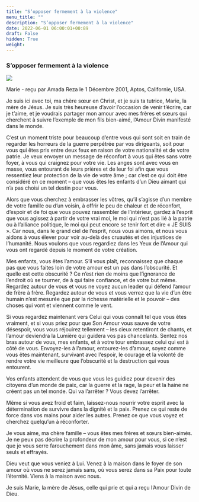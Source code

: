 ```yaml
---
title: "S’opposer fermement à la violence"
menu_title: ""
description: "S’opposer fermement à la violence"
date: 2022-06-01 06:00:01+00:89
draft: False
hidden: True
weight:
---
```

### S’opposer fermement à la violence

![](/fr-contemporary-messages/fr-contemporary-messages-by-date-order/fr-contemporary-messages-2001/fr-roses-rouges.webp)

Marie - reçu par Amada Reza le 1 Décembre 2001, Aptos, Californie, USA.

Je suis ici avec toi, ma chère sœur en Christ, et je suis ta tutrice, Marie, la mère de Jésus. Je suis très heureuse d’avoir l’occasion de venir t’écrire, car je t’aime, et je voudrais partager mon amour avec mes frères et sœurs qui cherchent à suivre l’exemple de mon fils bien-aimé, l’Amour Divin manifesté dans le monde.

C’est un moment triste pour beaucoup d’entre vous qui sont soit en train de regarder les horreurs de la guerre perpétrée par vos dirigeants, soit pour vous qui êtes pris entre deux feux en raison de votre nationalité et de votre patrie. Je veux envoyer un message de réconfort à vous qui êtes sans votre foyer, à vous qui craignez pour votre vie. Les anges sont avec vous en masse, vous entourant de leurs prières et de leur foi afin que vous ressentiez leur protection de la vie de votre âme ; car c’est ce qui doit être considéré en ce moment – que vous êtes les enfants d’un Dieu aimant qui n’a pas choisi un tel destin pour vous.

Alors que vous cherchez à embrasser les vôtres, qu’il s’agisse d’un membre de votre famille ou d’un voisin, à offrir le peu de chaleur et de réconfort, d’espoir et de foi que vous pouvez rassembler de l’intérieur, gardez à l’esprit que vous agissez à partir de votre vrai moi, le moi qui n’est pas lié à la patrie ou à l’alliance politique, le moi qui peut encore se tenir fort et dire « JE SUIS ». Car nous, dans le grand ciel de l’esprit, nous vous aimons, et nous vous aidons à vous élever pour voir au-delà des cruautés et des injustices de l’humanité. Nous voulons que vous regardiez dans les Yeux de l’Amour qui vous ont regardé depuis le moment de votre création.

Mes enfants, vous êtes l’amour. S’il vous plaît, reconnaissez que chaque pas que vous faites loin de votre amour est un pas dans l’obscurité. Et quelle est cette obscurité ? Ce n’est rien de moins que l’ignorance de l’endroit où se tourner, de à qui faire confiance, et de votre but même. Regardez autour de vous et vous ne voyez aucun leader qui défend l’amour de frère à frère. Regardez autour de vous et vous verrez que la vie d’un être humain n’est mesurée que par la richesse matérielle et le pouvoir – des choses qui vont et viennent comme le vent.

Si vous regardez maintenant vers Celui qui vous connaît tel que vous êtes vraiment, et si vous priez pour que Son Amour vous sauve de votre désespoir, vous vous réjouirez tellement – les cieux retentiront de chants, et l’amour deviendra la Lumière qui guidera vos pas chancelants. Sentez nos bras autour de vous, mes enfants, et à votre tour embrassez celui qui est à côté de vous. Envoyez-les à l’amour, entourez-les d’amour, soyez comme vous êtes maintenant, survivant avec l’espoir, le courage et la volonté de rendre votre vie meilleure que l’obscurité et la destruction qui vous entourent.

Vos enfants attendent de vous que vous les guidiez pour devenir des citoyens d’un monde de paix, car la guerre et la rage, la peur et la haine ne créent pas un tel monde. Qui va l’arrêter ? Vous devez l’arrêter.

Même si vous avez froid et faim, laissez-nous nourrir votre esprit avec la détermination de survivre dans la dignité et la paix. Prenez ce qui reste de force dans vos mains pour aider les autres. Prenez ce que vous voyez et cherchez quelqu’un à réconforter.

Je vous aime, ma chère famille – vous êtes mes frères et sœurs bien-aimés. Je ne peux pas décrire la profondeur de mon amour pour vous, si ce n’est que je vous serre farouchement dans mon âme, sans jamais vous laisser seuls et effrayés.

Dieu veut que vous veniez à Lui. Venez à la maison dans le foyer de son amour où vous ne serez jamais sans, où vous serez dans sa Paix pour toute l’éternité. Viens à la maison avec nous.

Je suis Marie, la mère de Jésus, celle qui prie et qui a reçu l’Amour Divin de Dieu.